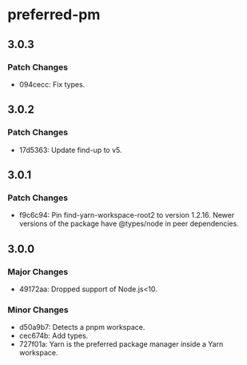 # preferred-pm

## 3.0.3

### Patch Changes

- 094cecc: Fix types.

## 3.0.2

### Patch Changes

- 17d5363: Update find-up to v5.

## 3.0.1

### Patch Changes

- f9c6c94: Pin find-yarn-workspace-root2 to version 1.2.16. Newer versions of the package have @types/node in peer dependencies.

## 3.0.0

### Major Changes

- 49172aa: Dropped support of Node.js<10.

### Minor Changes

- d50a9b7: Detects a pnpm workspace.
- cec674b: Add types.
- 727f01a: Yarn is the preferred package manager inside a Yarn workspace.
